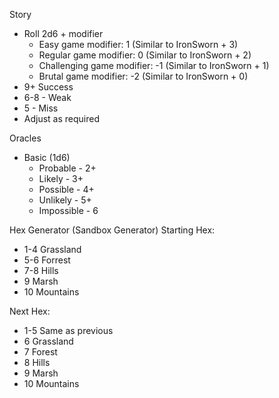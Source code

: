 Story 
* Roll 2d6 + modifier
	* Easy game modifier: 1 (Similar to IronSworn + 3)
	* Regular game modifier: 0 (Similar to IronSworn + 2)
	* Challenging game modifier: -1 (Similar to IronSworn + 1)
	* Brutal game modifier: -2 (Similar to IronSworn + 0)
* 9+ Success
* 6-8 - Weak
* 5 - Miss
* Adjust as required

Oracles
* Basic (1d6)
	* Probable - 2+
	* Likely - 3+
	* Possible - 4+
	* Unlikely - 5+
	* Impossible - 6

Hex Generator (Sandbox Generator)
Starting Hex:
* 1-4 Grassland
* 5-6 Forrest
* 7-8 Hills
* 9 Marsh
* 10 Mountains

Next Hex:
* 1-5 Same as previous
* 6 Grassland
* 7 Forest
* 8 Hills
* 9 Marsh
* 10 Mountains
